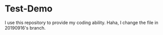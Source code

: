# Test-Demo
I use this repository to provide my coding ability.
Haha, I change the file in 20190916's branch.
